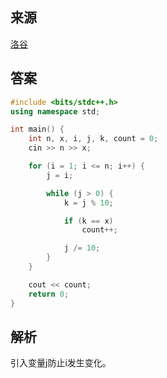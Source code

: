 ## 来源

[洛谷](https://www.luogu.com.cn/problem/P1980)

## 答案

~~~c++
#include <bits/stdc++.h>
using namespace std;

int main() {
	int n, x, i, j, k, count = 0;
	cin >> n >> x;

	for (i = 1; i <= n; i++) {
		j = i;

		while (j > 0) {
			k = j % 10;

			if (k == x)
				count++;

			j /= 10;
		}
	}

	cout << count;
	return 0;
}
~~~

## 解析

引入变量j防止i发生变化。
